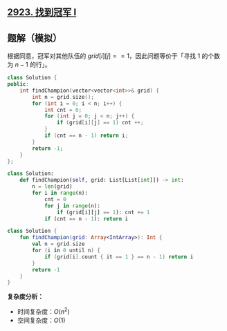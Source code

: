 ## [2923. 找到冠军 I](https://leetcode.cn/problems/find-champion-i/description/)

## 题解（模拟）

根据同意，冠军对其他队伍的 $grid[i][j] == 1$，因此问题等价于「寻找 $1$ 的个数为 $n - 1$ 的行」。

``` C++ []
class Solution {
public:
    int findChampion(vector<vector<int>>& grid) {
        int n = grid.size();
        for (int i = 0; i < n; i++) {
            int cnt = 0;
            for (int j = 0; j < n; j++) {
                if (grid[i][j] == 1) cnt ++;
            }
            if (cnt == n - 1) return i;
        }
        return -1;
    }
};
```
``` Python []
class Solution:
    def findChampion(self, grid: List[List[int]]) -> int:
        n = len(grid)
        for i in range(n): 
            cnt = 0
            for j in range(n):
                if (grid[i][j] == 1): cnt += 1
            if (cnt == n - 1): return i
```
``` Kotlin []
class Solution {
    fun findChampion(grid: Array<IntArray>): Int {
        val n = grid.size
        for (i in 0 until n) {
            if (grid[i].count { it == 1 } == n - 1) return i
        }
        return -1
    }
}
```

**复杂度分析：**

- 时间复杂度：$O(n^2)$
- 空间复杂度：$O(1)$
